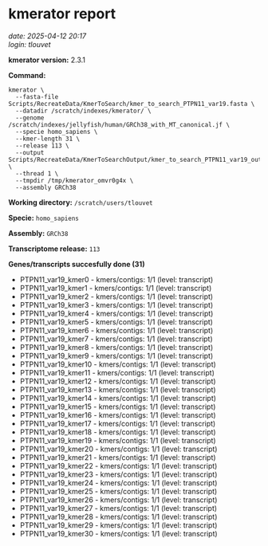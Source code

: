 # kmerator report
*date: 2025-04-12 20:17*  
*login: tlouvet*

**kmerator version:** 2.3.1

**Command:**

```
kmerator \
  --fasta-file Scripts/RecreateData/KmerToSearch/kmer_to_search_PTPN11_var19.fasta \
  --datadir /scratch/indexes/kmerator/ \
  --genome /scratch/indexes/jellyfish/human/GRCh38_with_MT_canonical.jf \
  --specie homo_sapiens \
  --kmer-length 31 \
  --release 113 \
  --output Scripts/RecreateData/KmerToSearchOutput/kmer_to_search_PTPN11_var19_output \
  --thread 1 \
  --tmpdir /tmp/kmerator_omvr0g4x \
  --assembly GRCh38
```

**Working directory:** `/scratch/users/tlouvet`

**Specie:** `homo_sapiens`

**Assembly:** `GRCh38`

**Transcriptome release:** `113`

**Genes/transcripts succesfully done (31)**

- PTPN11_var19_kmer0 - kmers/contigs: 1/1 (level: transcript)
- PTPN11_var19_kmer1 - kmers/contigs: 1/1 (level: transcript)
- PTPN11_var19_kmer2 - kmers/contigs: 1/1 (level: transcript)
- PTPN11_var19_kmer3 - kmers/contigs: 1/1 (level: transcript)
- PTPN11_var19_kmer4 - kmers/contigs: 1/1 (level: transcript)
- PTPN11_var19_kmer5 - kmers/contigs: 1/1 (level: transcript)
- PTPN11_var19_kmer6 - kmers/contigs: 1/1 (level: transcript)
- PTPN11_var19_kmer7 - kmers/contigs: 1/1 (level: transcript)
- PTPN11_var19_kmer8 - kmers/contigs: 1/1 (level: transcript)
- PTPN11_var19_kmer9 - kmers/contigs: 1/1 (level: transcript)
- PTPN11_var19_kmer10 - kmers/contigs: 1/1 (level: transcript)
- PTPN11_var19_kmer11 - kmers/contigs: 1/1 (level: transcript)
- PTPN11_var19_kmer12 - kmers/contigs: 1/1 (level: transcript)
- PTPN11_var19_kmer13 - kmers/contigs: 1/1 (level: transcript)
- PTPN11_var19_kmer14 - kmers/contigs: 1/1 (level: transcript)
- PTPN11_var19_kmer15 - kmers/contigs: 1/1 (level: transcript)
- PTPN11_var19_kmer16 - kmers/contigs: 1/1 (level: transcript)
- PTPN11_var19_kmer17 - kmers/contigs: 1/1 (level: transcript)
- PTPN11_var19_kmer18 - kmers/contigs: 1/1 (level: transcript)
- PTPN11_var19_kmer19 - kmers/contigs: 1/1 (level: transcript)
- PTPN11_var19_kmer20 - kmers/contigs: 1/1 (level: transcript)
- PTPN11_var19_kmer21 - kmers/contigs: 1/1 (level: transcript)
- PTPN11_var19_kmer22 - kmers/contigs: 1/1 (level: transcript)
- PTPN11_var19_kmer23 - kmers/contigs: 1/1 (level: transcript)
- PTPN11_var19_kmer24 - kmers/contigs: 1/1 (level: transcript)
- PTPN11_var19_kmer25 - kmers/contigs: 1/1 (level: transcript)
- PTPN11_var19_kmer26 - kmers/contigs: 1/1 (level: transcript)
- PTPN11_var19_kmer27 - kmers/contigs: 1/1 (level: transcript)
- PTPN11_var19_kmer28 - kmers/contigs: 1/1 (level: transcript)
- PTPN11_var19_kmer29 - kmers/contigs: 1/1 (level: transcript)
- PTPN11_var19_kmer30 - kmers/contigs: 1/1 (level: transcript)
